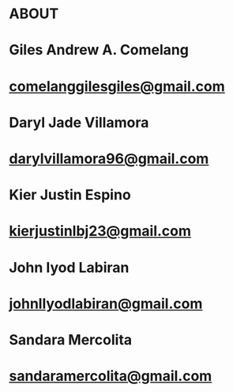 # ABOUT

# Giles Andrew A. Comelang
# comelanggilesgiles@gmail.com

# Daryl Jade Villamora
#  darylvillamora96@gmail.com  

# Kier Justin Espino
# kierjustinlbj23@gmail.com  

# John Iyod Labiran
# johnllyodlabiran@gmail.com

# Sandara Mercolita
# sandaramercolita@gmail.com  
